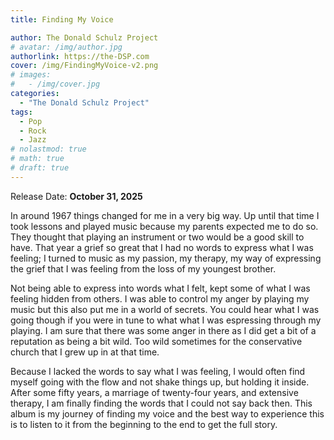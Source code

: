 ```yaml
---
title: Finding My Voice

author: The Donald Schulz Project
# avatar: /img/author.jpg
authorlink: https://the-DSP.com
cover: /img/FindingMyVoice-v2.png
# images:
#   - /img/cover.jpg
categories:
  - "The Donald Schulz Project"
tags:
  - Pop
  - Rock
  - Jazz
# nolastmod: true
# math: true
# draft: true
---
```


Release Date: **October 31, 2025**

<!--more-->

In around 1967 things changed for me in a very big way. Up until that time I took lessons and played music because my parents expected me to do so. They thought that playing an instrument or two would be a good skill to have. That year a grief so great that I had no words to express what I was feeling; I turned to music as my passion, my therapy, my way of expressing the grief that I was feeling from the loss of my youngest brother.

Not being able to express into words what I felt, kept some of what I was feeling hidden from others. I was able to control my anger by playing my music but this also put me in a world of secrets. You could hear what I was going though if you were in tune to what what I was espressing through my playing. I am sure that there was some anger in there as I did get a bit of a reputation as being a bit wild. Too wild sometimes for the conservative church that I grew up in at that time.

Because I lacked the words to say what I was feeling, I would often find myself going with the flow and not shake things up, but holding it inside. After some fifty years, a marriage of twenty-four years, and extensive therapy, I am finally finding the words that I could not say back then. This album is my journey of finding my voice and the best way to experience this is to listen to it from the beginning to the end to get the full story.

